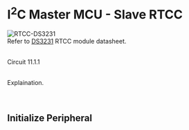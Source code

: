 # I<sup>2</sup>C Master MCU - Slave RTCC

![RTCC-DS3231](https://github.com/user-attachments/assets/1a0526c9-6ae8-42f6-818c-b45aaa9ddc68)
<br/>
Refer to [DS3231](https://www.farnell.com/datasheets/2345152.pdf?_gl=1*1p7rxu4*_gcl_aw*R0NMLjE3MjYxMDYzNTIuQ2p3S0NBandfNFMzQmhBQUVpd0FfNjRZaHNVMEF0WnZRZFJON2Fac1l3ajlPZTRrMG80SVZuQXpXWTVyNHk3bFVmZzdMRGo5SGFEd0RSb0NMeG9RQXZEX0J3RQ..*_gcl_au*MTg2Mzg2NDUxNS4xNzI2MTA1NTU4) RTCC module datasheet.
<br/>


<br/>
Circuit 11.1.1
<br/>

<br/>

Explaination.
<br/>

<br/>

## Initialize Peripheral

<br/>

<br/>

